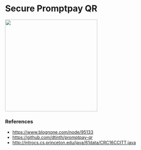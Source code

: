 # Secure Promptpay QR

<a href='https://play.google.com/store/apps/details?id=com.diewland.android.qr_pp' title='Download at Google Play'><img width='300' src='https://play.google.com/intl/en_us/badges/images/generic/en_badge_web_generic.png'></a>

### References
* https://www.blognone.com/node/95133
* https://github.com/dtinth/promptpay-qr
* http://introcs.cs.princeton.edu/java/61data/CRC16CCITT.java
